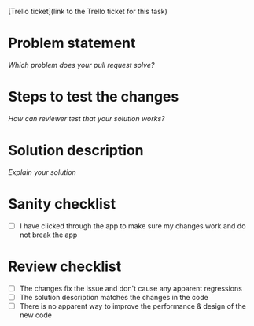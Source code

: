 [Trello ticket](link to the Trello ticket for this task)

# Problem statement

*Which problem does your pull request solve?*

# Steps to test the changes

*How can reviewer test that your solution works?*

# Solution description

*Explain your solution*


# Sanity checklist

- [ ] I have clicked through the app to make sure my changes work and do not break the app

# Review checklist

- [ ] The changes fix the issue and don't cause any apparent regressions
- [ ] The solution description matches the changes in the code
- [ ] There is no apparent way to improve the performance & design of the new code
